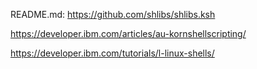README.md: https://github.com/shlibs/shlibs.ksh

https://developer.ibm.com/articles/au-kornshellscripting/

https://developer.ibm.com/tutorials/l-linux-shells/
